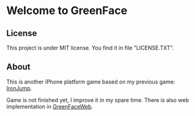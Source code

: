# Welcome to GreenFace

## License

This project is under MIT license. You find it in file "LICENSE.TXT".

## About

This is another iPhone platform game based on my previous game: [IronJump](https://github.com/filipkunc/IronJump).

Game is not finished yet, I improve it in my spare time. There is also web implementation in [GreenFaceWeb](https://github.com/filipkunc/GreenFaceWeb).

